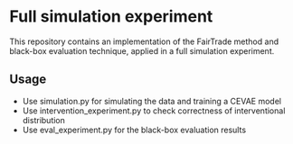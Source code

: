 Full simulation experiment
===============

This repository contains an implementation of the FairTrade method and black-box evaluation technique,
applied in a full simulation experiment.


## Usage
- Use simulation.py for simulating the data and training a CEVAE model
- Use intervention_experiment.py to check correctness of interventional distribution
- Use eval_experiment.py for the black-box evaluation results
